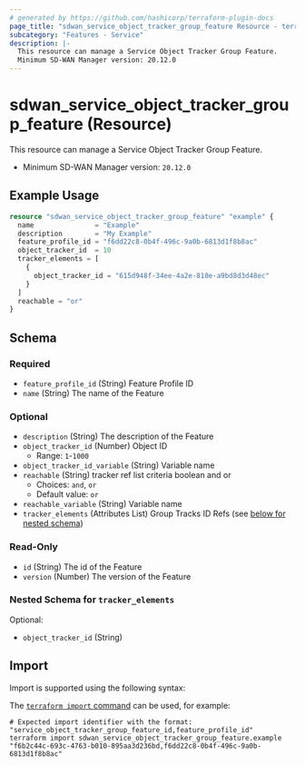 ```yaml
---
# generated by https://github.com/hashicorp/terraform-plugin-docs
page_title: "sdwan_service_object_tracker_group_feature Resource - terraform-provider-sdwan"
subcategory: "Features - Service"
description: |-
  This resource can manage a Service Object Tracker Group Feature.
  Minimum SD-WAN Manager version: 20.12.0
---
```


# sdwan_service_object_tracker_group_feature (Resource)

This resource can manage a Service Object Tracker Group Feature.
  - Minimum SD-WAN Manager version: `20.12.0`

## Example Usage

```terraform
resource "sdwan_service_object_tracker_group_feature" "example" {
  name               = "Example"
  description        = "My Example"
  feature_profile_id = "f6dd22c8-0b4f-496c-9a0b-6813d1f8b8ac"
  object_tracker_id  = 10
  tracker_elements = [
    {
      object_tracker_id = "615d948f-34ee-4a2e-810e-a9bd8d3d48ec"
    }
  ]
  reachable = "or"
}
```

<!-- schema generated by tfplugindocs -->
## Schema

### Required

- `feature_profile_id` (String) Feature Profile ID
- `name` (String) The name of the Feature

### Optional

- `description` (String) The description of the Feature
- `object_tracker_id` (Number) Object ID
  - Range: `1`-`1000`
- `object_tracker_id_variable` (String) Variable name
- `reachable` (String) tracker ref list criteria boolean and or
  - Choices: `and`, `or`
  - Default value: `or`
- `reachable_variable` (String) Variable name
- `tracker_elements` (Attributes List) Group Tracks ID Refs (see [below for nested schema](#nestedatt--tracker_elements))

### Read-Only

- `id` (String) The id of the Feature
- `version` (Number) The version of the Feature

<a id="nestedatt--tracker_elements"></a>
### Nested Schema for `tracker_elements`

Optional:

- `object_tracker_id` (String)

## Import

Import is supported using the following syntax:

The [`terraform import` command](https://developer.hashicorp.com/terraform/cli/commands/import) can be used, for example:

```shell
# Expected import identifier with the format: "service_object_tracker_group_feature_id,feature_profile_id"
terraform import sdwan_service_object_tracker_group_feature.example "f6b2c44c-693c-4763-b010-895aa3d236bd,f6dd22c8-0b4f-496c-9a0b-6813d1f8b8ac"
```
